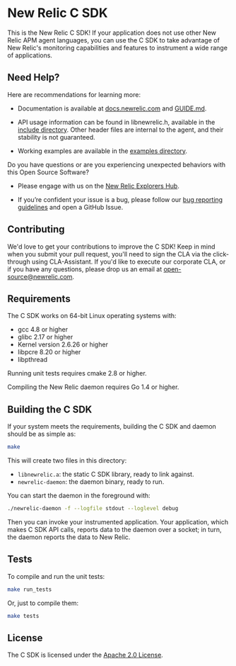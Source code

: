 # New Relic C SDK

This is the New Relic C SDK! If your application does not use other New Relic 
APM agent languages, you can use the C SDK to take advantage of New Relic's
monitoring capabilities and features to instrument a wide range of applications.

## Need Help?

Here are recommendations for learning more:

* Documentation is available at 
[docs.newrelic.com](https://docs.newrelic.com/docs/c-sdk-table-contents)
and [GUIDE.md](https://github.com/newrelic/c-sdk/blob/master/GUIDE.md?).

* API usage information can be found in libnewrelic.h, available in the 
[include directory](https://github.com/newrelic/c-sdk/tree/master/include). 
Other header files are internal to the agent, and their stability 
is not guaranteed. 

* Working examples are available in the 
[examples directory](https://github.com/newrelic/c-sdk/tree/master/examples).


Do you have questions or are you experiencing unexpected behaviors with this 
Open Source Software? 

* Please engage with us on the 
[New Relic Explorers Hub](https://discuss.newrelic.com/t/about-the-open-source-agents-sdks-category/58764).

* If you’re confident your issue is a bug, please follow our 
[bug reporting guidelines](https://github.com/newrelic/c-sdk/blob/master/CONTRIBUTING.md#filing-issues--bug-reports) 
and open a GitHub Issue.

## Contributing

We'd love to get your contributions to improve the C SDK! Keep in mind when you 
submit your pull request, you'll need to sign the CLA via the click-through 
using CLA-Assistant. If you'd like to execute our corporate CLA, or if you 
have any questions, please drop us an email at open-source@newrelic.com.

## Requirements

The C SDK works on 64-bit Linux operating systems with:

* gcc 4.8 or higher
* glibc 2.17 or higher
* Kernel version 2.6.26 or higher
* libpcre 8.20 or higher
* libpthread

Running unit tests requires cmake 2.8 or higher.

Compiling the New Relic daemon requires Go 1.4 or higher.

## Building the C SDK

If your system meets the requirements, building the C SDK and 
daemon should be as simple as:

```sh
make
```

This will create two files in this directory:

* `libnewrelic.a`: the static C SDK library, ready to link against.
* `newrelic-daemon`: the daemon binary, ready to run.

You can start the daemon in the foreground with:

```sh
./newrelic-daemon -f --logfile stdout --loglevel debug
```

Then you can invoke your instrumented application.  Your application,
which makes C SDK API calls, reports data to the daemon over a socket;
in turn, the daemon reports the data to New Relic.


## Tests

To compile and run the unit tests:

```sh
make run_tests
```

Or, just to compile them:

```sh
make tests
```

## License

The C SDK is licensed under the
[Apache 2.0 License](https://github.com/newrelic/c-sdk/tree/master/LICENSE).